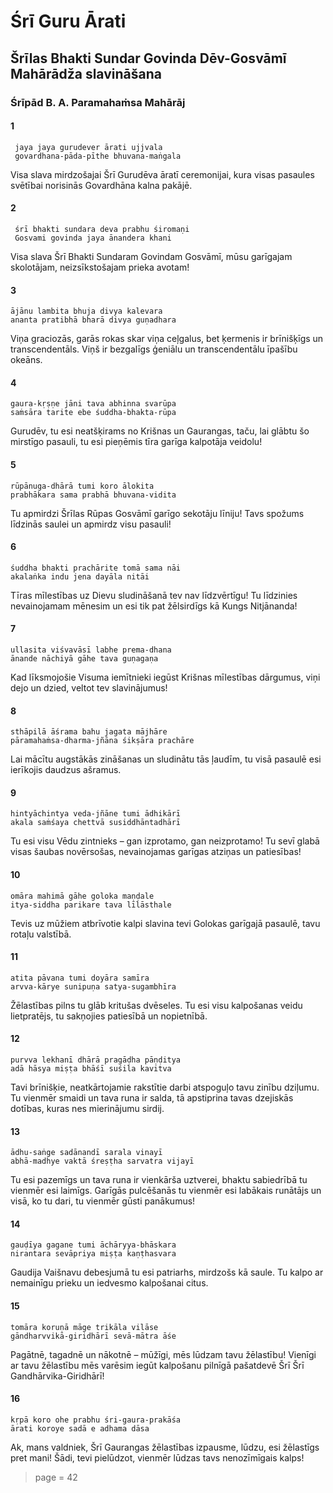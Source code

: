 

# Śrī Guru Ārati

## Šrīlas Bhakti Sundar Govinda Dēv-Gosvāmī Mahārādža slavināšana

### Śrīpād B. A. Paramahaṁsa Mahārāj

#### 1

     jaya jaya gurudever ārati ujjvala
     govardhana-pāda-pīthe bhuvana-maṅgala

Visa slava mirdzošajai Šrī Gurudēva āratī ceremonijai, kura visas pasaules svētībai norisinās Govardhāna kalna pakājē.

#### 2

     śrī bhakti sundara deva prabhu śiromaṇi
     Gosvami govinda jaya ānandera khani

Visa slava Šrī Bhakti Sundaram Govindam Gosvāmī, mūsu garīgajam skolotājam, neizsīkstošajam prieka avotam!

#### 3

    ājānu lambita bhuja divya kalevara
    ananta pratibhā bharā divya guṇadhara

Viņa graciozās, garās rokas skar viņa ceļgalus, bet ķermenis ir brīnišķīgs un transcendentāls. Viņš ir bezgalīgs ģeniālu un transcendentālu īpašību okeāns.

#### 4

    gaura-kṛṣṇe jāni tava abhinna svarūpa
    saṁsāra tarite ebe śuddha-bhakta-rūpa

Gurudēv, tu esi neatšķirams no Krišnas un Gaurangas, taču, lai glābtu šo mirstīgo pasauli, tu esi pieņēmis tīra garīga kalpotāja veidolu!

#### 5

    rūpānuga-dhārā tumi koro ālokita
    prabhākara sama prabhā bhuvana-vidita

Tu apmirdzi Šrīlas Rūpas Gosvāmī garīgo sekotāju līniju! Tavs spožums līdzinās saulei un apmirdz visu pasauli!

#### 6

    śuddha bhakti prachārite tomā sama nāi
    akalaṅka indu jena dayāla nitāi

Tīras mīlestības uz Dievu sludināšanā tev nav līdzvērtīgu! Tu līdzinies nevainojamam mēnesim un esi tik pat žēlsirdīgs kā Kungs Nitjānanda!

#### 7

    ullasita viśvavāsī labhe prema-dhana
    ānande nāchiyā gāhe tava guṇagaṇa

Kad līksmojošie Visuma iemītnieki iegūst Krišnas mīlestības dārgumus, viņi dejo un dzied, veltot tev slavinājumus!

#### 8

    sthāpilā āśrama bahu jagata mājhāre
    pāramahaṁsa-dharma-jñāna śikṣāra prachāre

Lai mācītu augstākās zināšanas un sludinātu tās ļaudīm, tu visā pasaulē esi ierīkojis daudzus ašramus.

#### 9

    hintyāchintya veda-jñāne tumi ādhikārī
    akala saṁśaya chettvā susiddhāntadhārī

Tu esi visu Vēdu zintnieks – gan izprotamo, gan neizprotamo! Tu sevī glabā visas šaubas novērsošas, nevainojamas garīgas atziņas un patiesības!

#### 10

    omāra mahimā gāhe goloka maṇḍale
    itya-siddha parikare tava līlāsthale

Tevis uz mūžiem atbrīvotie kalpi slavina tevi Golokas garīgajā pasaulē, tavu rotaļu valstībā.

#### 11

    atita pāvana tumi doyāra samīra
    arvva-kārye sunipuṇa satya-sugambhīra

Žēlastības pilns tu glāb kritušas dvēseles. Tu esi visu kalpošanas veidu lietpratējs, tu sakņojies patiesībā un nopietnībā.

#### 12

    purvva lekhanī dhārā pragāḍha pāṇḍitya
    adā hāsya miṣṭa bhāśī suśila kavitva

Tavi brīnišķie, neatkārtojamie rakstītie darbi atspoguļo tavu zinību dziļumu. Tu vienmēr smaidi un tava runa ir salda, tā apstiprina tavas dzejiskās dotības, kuras nes mierinājumu sirdij.

#### 13

    ādhu-saṅge sadānandī sarala vinayī
    abhā-madhye vaktā śreṣṭha sarvatra vijayī 

Tu esi pazemīgs un tava runa ir vienkārša uztverei, bhaktu sabiedrībā tu vienmēr esi laimīgs. Garīgās pulcēšanās tu vienmēr esi labākais runātājs un visā, ko tu dari, tu vienmēr gūsti panākumus! 

#### 14
    
    gauḍīya gagane tumi āchāryya-bhāskara
    nirantara sevāpriya miṣṭa kaṇṭhasvara

Gaudija Vaišnavu debesjumā tu esi patriarhs, mirdzošs kā saule. Tu kalpo ar nemainīgu prieku un iedvesmo kalpošanai citus.

#### 15
    
    tomāra koruṇā māge trikāla vilāse
    gāndharvvikā-giridhārī sevā-mātra āśe

Pagātnē, tagadnē un nākotnē – mūžīgi, mēs lūdzam tavu žēlastību! Vienīgi ar tavu žēlastību mēs varēsim iegūt kalpošanu pilnīgā pašatdevē Šrī Šrī Gandhārvika-Giridhārī!

#### 16
   
    kṛpā koro ohe prabhu śri-gaura-prakāśa
    ārati koroye sadā e adhama dāsa

Ak, mans valdniek, Šrī Gaurangas žēlastības izpausme, lūdzu, esi žēlastīgs pret mani! Šādi, tevi pielūdzot, vienmēr lūdzas tavs nenozīmīgais kalps!

> page = 42
